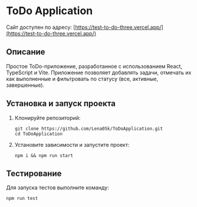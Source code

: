 # ToDo Application

Сайт доступен по адресу: [https://test-to-do-three.vercel.app/](https://test-to-do-three.vercel.app/)

## Описание

Простое ToDo-приложение, разработанное с использованием React, TypeScript и Vite. Приложение позволяет добавлять задачи, отмечать их как выполненные и фильтровать по статусу (все, активные, завершенные).

## Установка и запуск проекта

1. Клонируйте репозиторий:

   ```
   git clone https://github.com/Lena05k/ToDoApplication.git
   cd ToDoApplication
   ```

2. Установите зависимости и запустите проект:

   ```
   npm i && npm run start
   ```

## Тестирование

Для запуска тестов выполните команду:

```
npm run test
```

